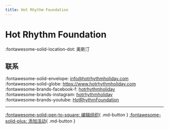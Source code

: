 ```yaml
---
title: Hot Rhythm Foundation
---
```


# Hot Rhythm Foundation

:fontawesome-solid-location-dot: 奥斯汀  


## 联系

:fontawesome-solid-envelope: <info@hotrhythmholiday.com>  
:fontawesome-solid-globe: <https://www.hotrhythmholiday.com>  
:fontawesome-brands-facebook-f: [hotrhythmholiday](https://www.facebook.com/hotrhythmholiday)  
:fontawesome-brands-instagram: [hotrhythmholiday](http://instagram.com/hotrhythmholiday)  
:fontawesome-brands-youtube: [HotRhythmFoundation](https://youtube.com/HotRhythmFoundation)  

---

[:fontawesome-solid-pen-to-square: 编辑组织](https://github.com/swingdance/orgs/issues/new?assignees=&labels=update+org&projects=&template=03-update_entity.yml&title=Update%20Org%3A%20en_US%20%E2%80%A2%20Hot%20Rhythm%20Foundation&region=en_US&id=hot-rhythm-foundation&name=Hot%20Rhythm%20Foundation){ .md-button } [:fontawesome-solid-plus: 添加活动](https://github.com/swingdance/events/issues/new?assignees=&labels=add+event&projects=&template=02-add_entity.yml&title=Add%20Event%3A%20en_US%20%E2%80%A2%20%3CName%3E&region=en_US&province=Texas&city=Austin&org_id=hot-rhythm-foundation){ .md-button }
